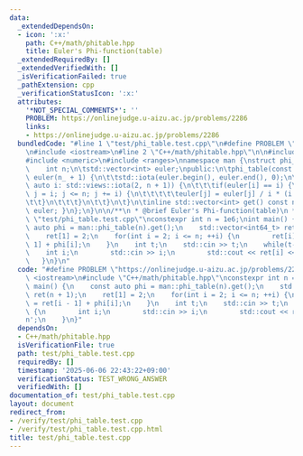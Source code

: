 ```yaml
---
data:
  _extendedDependsOn:
  - icon: ':x:'
    path: C++/math/phitable.hpp
    title: Euler's Phi-function(table)
  _extendedRequiredBy: []
  _extendedVerifiedWith: []
  _isVerificationFailed: true
  _pathExtension: cpp
  _verificationStatusIcon: ':x:'
  attributes:
    '*NOT_SPECIAL_COMMENTS*': ''
    PROBLEM: https://onlinejudge.u-aizu.ac.jp/problems/2286
    links:
    - https://onlinejudge.u-aizu.ac.jp/problems/2286
  bundledCode: "#line 1 \"test/phi_table.test.cpp\"\n#define PROBLEM \"https://onlinejudge.u-aizu.ac.jp/problems/2286\"\
    \n#include <iostream>\n#line 2 \"C++/math/phitable.hpp\"\n\n#include <vector>\n\
    #include <numeric>\n#include <ranges>\nnamespace man {\nstruct phi_table {\nprivate:\n\
    \    int n;\n\tstd::vector<int> euler;\npublic:\n\tphi_table(const int n_): n(n_),\
    \ euler(n_ + 1) {\n\t\tstd::iota(euler.begin(), euler.end(), 0);\n\t\tfor(const\
    \ auto i: std::views::iota(2, n + 1)) {\n\t\t\tif(euler[i] == i) {\n\t\t\t\tfor(int\
    \ j = i; j <= n; j += i) {\n\t\t\t\t\teuler[j] = euler[j] / i * (i - 1);\n\t\t\
    \t\t}\n\t\t\t}\n\t\t}\n\t}\n\tinline std::vector<int> get() const noexcept { return\
    \ euler; }\n};\n}\n\n/**\n * @brief Euler's Phi-function(table)\n */\n#line 4\
    \ \"test/phi_table.test.cpp\"\nconstexpr int n = 1e6;\nint main() {\n    const\
    \ auto phi = man::phi_table(n).get();\n    std::vector<int64_t> ret(n + 1);\n\
    \    ret[1] = 2;\n    for(int i = 2; i <= n; ++i) {\n        ret[i] = ret[i -\
    \ 1] + phi[i];\n    }\n    int t;\n    std::cin >> t;\n    while(t--) {\n    \
    \    int i;\n        std::cin >> i;\n        std::cout << ret[i] << '\\n';\n \
    \   }\n}\n"
  code: "#define PROBLEM \"https://onlinejudge.u-aizu.ac.jp/problems/2286\"\n#include\
    \ <iostream>\n#include \"C++/math/phitable.hpp\"\nconstexpr int n = 1e6;\nint\
    \ main() {\n    const auto phi = man::phi_table(n).get();\n    std::vector<int64_t>\
    \ ret(n + 1);\n    ret[1] = 2;\n    for(int i = 2; i <= n; ++i) {\n        ret[i]\
    \ = ret[i - 1] + phi[i];\n    }\n    int t;\n    std::cin >> t;\n    while(t--)\
    \ {\n        int i;\n        std::cin >> i;\n        std::cout << ret[i] << '\\\
    n';\n    }\n}"
  dependsOn:
  - C++/math/phitable.hpp
  isVerificationFile: true
  path: test/phi_table.test.cpp
  requiredBy: []
  timestamp: '2025-06-06 22:43:22+09:00'
  verificationStatus: TEST_WRONG_ANSWER
  verifiedWith: []
documentation_of: test/phi_table.test.cpp
layout: document
redirect_from:
- /verify/test/phi_table.test.cpp
- /verify/test/phi_table.test.cpp.html
title: test/phi_table.test.cpp
---
```

